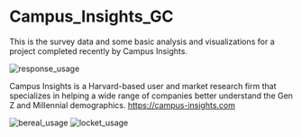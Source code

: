 # Campus_Insights_GC
This is the survey data and some basic analysis and visualizations for a project completed recently by Campus Insights. 

![response_usage](https://user-images.githubusercontent.com/55005116/183551830-151993a1-25ac-4167-9d9e-22d3029c4c7f.png)

Campus Insights is a Harvard-based user and market research firm that specializes in helping a wide range of companies better understand the Gen Z and Millennial demographics. https://campus-insights.com

![bereal_usage](https://user-images.githubusercontent.com/55005116/183551899-ee18aba6-69ef-47be-84ec-98d10ddd3080.png)
![locket_usage](https://user-images.githubusercontent.com/55005116/183551902-cb1372a5-e46a-435e-8185-5fcf52ad41cd.png)

